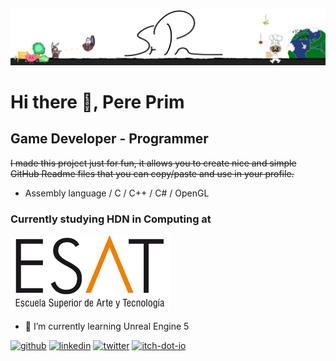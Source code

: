 ![Game Developer - Programmer](https://github.com/PrimCarol/PrimCarol/blob/main/Fondo_Perfil_2.png)

# Hi there 👋, Pere Prim
## Game Developer - Programmer

~~I made this project just for fun, it allows you to create nice and simple GitHub Readme files that you can copy/paste and use in your profile.~~

* Assembly language / C / C++ / C# / OpenGL

### Currently studying HDN in Computing at
<img src= "https://github.com/PrimCarol/PrimCarol/blob/main/ESAT_LOGO_0.png" width="256" />

- 🌱 I’m currently learning Unreal Engine 5 


[<img src='https://cdn.jsdelivr.net/npm/simple-icons@3.0.1/icons/github.svg' alt='github' height='40'>](https://github.com/PrimCarol)  [<img src='https://cdn.jsdelivr.net/npm/simple-icons@3.0.1/icons/linkedin.svg' alt='linkedin' height='40'>](https://www.linkedin.com/in/pere-prim-b11957171//)  [<img src='https://cdn.jsdelivr.net/npm/simple-icons@3.0.1/icons/twitter.svg' alt='twitter' height='40'>](https://twitter.com/prm_sr)  [<img src='https://cdn.jsdelivr.net/npm/simple-icons@3.0.1/icons/itch-dot-io.svg' alt='itch-dot-io' height='40'>](https://srprm.itch.io/)  
